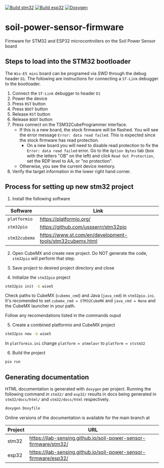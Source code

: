 [![Build stm32](https://github.com/jlab-sensing/soil-power-sensor-firmware/actions/workflows/stm32.yaml/badge.svg)](https://github.com/jlab-sensing/soil-power-sensor-firmware/actions/workflows/stm32.yaml) [![Build esp32](https://github.com/jlab-sensing/soil-power-sensor-firmware/actions/workflows/esp32.yaml/badge.svg)](https://github.com/jlab-sensing/soil-power-sensor-firmware/actions/workflows/esp32.yaml) [![Doxygen](https://github.com/jlab-sensing/soil-power-sensor-firmware/actions/workflows/docs.yaml/badge.svg)](https://github.com/jlab-sensing/soil-power-sensor-firmware/actions/workflows/docs.yaml)

# soil-power-sensor-firmware

Firmware for STM32 and ESP32 microcontrollers on the Soil Power Sensor board

## Steps to load into the STM32 bootloader

The `Wio-E5 mini` board can be programed via *SWD* through the debug header `D1`. The following are instructions for connecting a `ST-Link` debugger to the bootloader.

1. Connect the `ST-Link` debugger to header `D1`
1. Power the device
2. Press `RST` button
3. Press `BOOT` button
4. Release `RST` button
5. Release `BOOT` button
6. Press connect on the TSM32CubeProgrammer interface.
	- If this is a new board, the stock firmware will be flashed. You will see the error message `Error: data read failed`. This is expected since the stock firmware has read protection.
		- On a new board you will need to disable read protection to fix the `Error: data read failed` error. Go to the `Option Bytes` tab (box with the letters "OB" on the left) and click `Read Out Protection`, set the RDP level to AA, or "no protection".
	- Otherwise, you see the current device memory.
7. Verify the target information in the lower right hand corner.

## Process for setting up new stm32 project

1. Install the following software

| Software | Link |
| --- | --- |
| `platformio` | https://platformio.org/ |
| `stm32pio` | https://github.com/ussserrr/stm32pio |
| `stm32cubemx` | https://www.st.com/en/development-tools/stm32cubemx.html |

2. Open CubeMX and create new project. Do NOT generate the code, `stm32pio` will perform that step.

3. Save project to desired project directory and close

4. Initialize the `stm32pio` project

```bash
stm32pio init -b wioe5
```

Check paths to CubeMX (`cubemx_cmd`) and Java (`java_cmd`) in `stm32pio.ini`. It's recomended to set `cubemx_cmd = STM32CubeMX` and `java_cmd = None` and the CubeMX launcher in your path.

Follow any recomendations listed in the commands ouput

5. Create a combined platformio and CubeMX project

```bash
stm32pio new -b wioe5
```

In `platformio.ini` change `platform = atmelavr` to `platform = ststm32`

6. Build the project

```bash
pio run
```


## Generating documentation

HTML documentation is generated with `doxygen` per project. Running the following command in `stm32/` and `esp32/` results in docs being generated in `stm32/docs/html/` and `stm32/docs/html` respectively.

```bash
doxygen Doxyfile
```

Online versions of the documentation is available for the main branch at

| Project | URL                                                  |
|---------|------------------------------------------------------|
| stm32   | https://jlab-sensing.github.io/soil-power-sensor-firmware/stm32/ |
| esp32   | https://jlab-sensing.github.io/soil-power-sensor-firmware/esp32/ |
